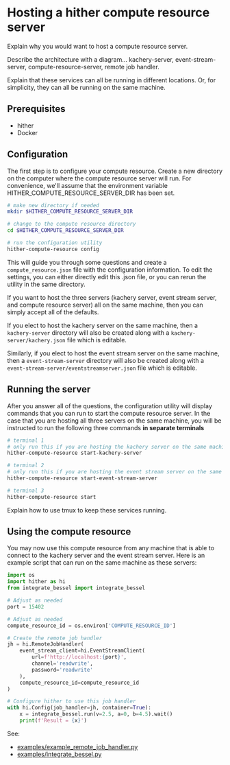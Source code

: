 # Hosting a hither compute resource server

Explain why you would want to host a compute resource server.

Describe the architecture with a diagram... kachery-server, event-stream-server, compute-resource-server, remote job handler.

Explain that these services can all be running in different locations. Or, for simplicity, they can all be running on the same machine.

## Prerequisites

* hither
* Docker

## Configuration

The first step is to configure your compute resource. Create a new directory on the computer where the compute resource server will run. For convenience, we'll assume that the environment variable HITHER_COMPUTE_RESOURCE_SERVER_DIR has been set.

```bash
# make new directory if needed
mkdir $HITHER_COMPUTE_RESOURCE_SERVER_DIR

# change to the compute resource directory
cd $HITHER_COMPUTE_RESOURCE_SERVER_DIR

# run the configuration utility
hither-compute-resource config
```

This will guide you through some questions and create a `compute_resource.json` file with the configuration information. To edit the settings, you can either directly edit this .json file, or you can rerun the utility in the same directory.

If you want to host the three servers (kachery server, event stream server, and compute resource server) all on the same machine, then you can simply accept all of the defaults.

If you elect to host the kachery server on the same machine, then a `kachery-server` directory will also be created along with a `kachery-server/kachery.json` file which is editable.

Similarly, if you elect to host the event stream server on the same machine, then a `event-stream-server` directory will also be created along with a `event-stream-server/eventstreamserver.json` file which is editable.

## Running the server

After you answer all of the questions, the configuration utility will display commands that you can run to start the compute resource server. In the case that you are hosting all three servers on the same machine, you will be instructed to run the following three commands **in separate terminals**

```bash
# terminal 1
# only run this if you are hosting the kachery server on the same machine
hither-compute-resource start-kachery-server
```

```bash
# terminal 2
# only run this if you are hosting the event stream server on the same machine
hither-compute-resource start-event-stream-server
```

```bash
# terminal 3
hither-compute-resource start
```

Explain how to use tmux to keep these services running.

## Using the compute resource

You may now use this compute resource from any machine that is able to connect to the kachery server and the event stream server. Here is an example script that can run on the same machine as these servers:

```python
import os
import hither as hi
from integrate_bessel import integrate_bessel

# Adjust as needed
port = 15402

# Adjust as needed
compute_resource_id = os.environ['COMPUTE_RESOURCE_ID']

# Create the remote job handler
jh = hi.RemoteJobHandler(
    event_stream_client=hi.EventStreamClient(
        url=f'http://localhost:{port}',
        channel='readwrite',
        password='readwrite'
    ),
    compute_resource_id=compute_resource_id
)

# Configure hither to use this job handler
with hi.Config(job_handler=jh, container=True):
    x = integrate_bessel.run(v=2.5, a=0, b=4.5).wait()
    print(f'Result = {x}')
```

See:
* [examples/example_remote_job_handler.py](../examples/example_remote_job_handler.py)
* [examples/integrate_bessel.py](../examples/integrate_bessel.py)

